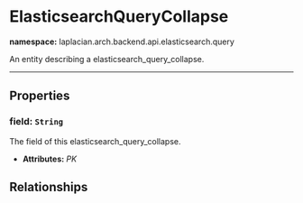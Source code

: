 

# **ElasticsearchQueryCollapse**
**namespace:** laplacian.arch.backend.api.elasticsearch.query

An entity describing a elasticsearch_query_collapse.



---

## Properties

### field: `String`
The field of this elasticsearch_query_collapse.
- **Attributes:** *PK*

## Relationships
